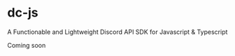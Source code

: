 # dc-js
A Functionable and Lightweight Discord API SDK for Javascript &amp; Typescript

Coming soon 
